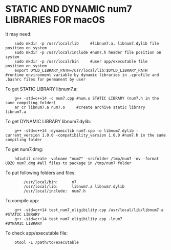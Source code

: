 # STATIC AND DYNAMIC num7 LIBRARIES FOR macOS

  It may need: 
        
        sudo mkdir -p /usr/local/lib     #libnum7.a, libnum7.dylib file position on system 
        sudo mkdir -p /usr/local/include #num7.h header file position on system 
        sudo mkdir -p /usr/local/bin     #user app/executable file position on system 
        export DYLD_LIBRARY_PATH=/usr/local/lib:$DYLD_LIBRARY_PATH #runtime environment variable by dynamic libraries in .zprofile and .bashrc files for permanent by user  
 
  To get STATIC LIBRARY libnum7.a: 
  
        g++ -std=c++14 -c num7.cpp #num.o STATIC LIBRARY (num7.h in the same compiling folder)  
        ar cr libnum7.a num7.o     #create archive static library libnum7.a  
  
  To get DYNAMIC LIBRARY libnum7.dylib: 
  
        g++ -std=c++14 -dynamiclib num7.cpp -o libnum7.dylib -current_version 1.0.0 -compatibility_version 1.0.0 #num7.h in the same compiling folder  

  To get num7.dmg: 
  
        hdiutil create -volname "num7" -srcfolder /tmp/num7 -ov -format UDZO num7.dmg #all files to package in /tmp/num7 folder
      
  To put following folders and files: 
  
            /usr/local/bin:      n7
            /usr/local/lib:      libnum7.a libnum7.dylib 
            /usr/local/include:  num7.h 
  
  To compile app: 

        g++ -std=c++14 test_num7_eligibility.cpp /usr/local/lib/libnum7.a #STATIC LIBRARY 
        g++ -std=c++14 test_num7_eligibility.cpp -lnum7                   #DYNAMIC LIBRARY 

  To check app/executable file:

        otool -L /path/to/executable      
        

